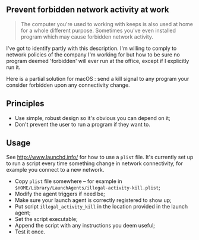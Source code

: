 ## Prevent forbidden network activity at work

> The computer you're used to working with keeps is also used at home for a whole different purpose. Sometimes you've even installed program which may cause forbidden network activity.

I've got to identify partly with this description. I'm willing to comply to network policies of the company I'm working for but how to be sure no program deemed 'forbidden' will ever run at the office, except if I explicitly run it.

Here is a partial solution for macOS : send a kill signal to any program your consider forbidden upon any connectivity change.

## Principles

- Use simple, robust design so it's obvious you can depend on it;
- Don't prevent the user to run a program if they want to.

## Usage

See http://www.launchd.info/ for how to use a `plist` file. It's currently set up to run a script every time something change in network connectivity, for example you connect to a new network.

- Copy `plist` file somewhere – for example in `$HOME/Library/LaunchAgents/illegal-activity-kill.plist`;
- Modify the agent triggers if need be;
- Make sure your launch agent is correctly registered to show up;
- Put script `illegal_activity_kill` in the location provided in the launch agent;
- Set the script executable;
- Append the script with any instructions you deem useful;
- Test it once.
